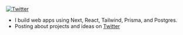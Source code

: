 </div>
<a href="https://www.twitter.com/akshatgoel0" target="__blank"><img src="https://img.shields.io/twitter/follow/akshatgoel0?style=social" alt="Twitter"></a>
</a>
<br>

- I build web apps using Next, React, Tailwind, Prisma, and Postgres.
- Posting about projects and ideas on [Twitter](https://twitter.com/akshatgoel0)
